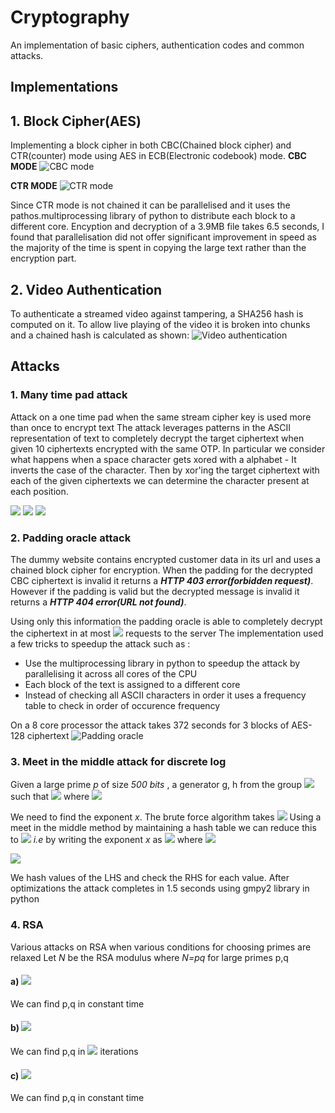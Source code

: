 # Cryptography
An implementation of basic ciphers, authentication codes and common attacks.

## Implementations
## 1. Block Cipher(AES)
Implementing a block cipher in both CBC(Chained block cipher) and CTR(counter) mode using AES in ECB(Electronic codebook) mode.
**CBC MODE**
![CBC mode](https://upload.wikimedia.org/wikipedia/commons/thumb/8/80/CBC_encryption.svg/601px-CBC_encryption.svg.png)

**CTR MODE**
![CTR mode](https://upload.wikimedia.org/wikipedia/commons/thumb/4/4d/CTR_encryption_2.svg/601px-CTR_encryption_2.svg.png)

Since CTR mode is not chained it can be parallelised and it uses the pathos.multiprocessing library of python to distribute each block to a different core.
Encyption and decryption of a 3.9MB file takes 6.5 seconds, I found that parallelisation did not offer significant improvement in speed as the majority of the time is spent in copying the large text rather than the encryption part.

## 2. Video Authentication
To authenticate a streamed video against tampering, a SHA256 hash is computed on it. To allow live playing of the video it is broken into chunks and a chained hash is calculated as shown:
![Video authentication](https://d3c33hcgiwev3.cloudfront.net/imageAssetProxy.v1/ueCUoSdTEeWpFArPV6NvgQ_90610d1864b116c0992e91c144f9c056_Screen-Shot-2015-07-10-at-3.33.04-PM.png?expiry=1589155200000&hmac=6DBLEfDV8igh_VRS3F6oA-RbPxswCh1w05UhutlXqRg)

## Attacks
### 1. Many time pad attack

Attack on a one time pad when the same stream cipher key is used more than once to encrypt text
The attack leverages patterns in the ASCII representation of text to completely decrypt the target ciphertext when given 10 ciphertexts encrypted with the same OTP.
In particular we consider what happens when a space character gets xored with a alphabet - It inverts the case of the character.
Then by xor'ing the target ciphertext with each of the given ciphertexts we can determine the character present at each position.
  
  <img src="https://render.githubusercontent.com/render/math?math=c_1=k \oplus m_1">
  <img src="https://render.githubusercontent.com/render/math?math=c_2=k \oplus m_2">
  <img src="https://render.githubusercontent.com/render/math?math=c_1 \oplus c_2 = m_1 \oplus m_2">
  
### 2. Padding oracle attack
The dummy website contains encrypted customer data in its url and uses a chained block cipher for encryption.
When the padding for the decrypted CBC ciphertext is invalid it returns a _**HTTP 403 error(forbidden request)**_.
However if the padding is valid but the decrypted message is invalid it returns a _**HTTP 404 error(URL not found)**_.

Using only this information the padding oracle is able to completely decrypt the ciphertext in at most <img src="https://render.githubusercontent.com/render/math?math=256 * |m|"> requests to the server
The implementation used a few tricks to speedup the attack such as :

- Use the multiprocessing library in python to speedup the attack by parallelising it across all cores of the CPU
- Each block of the text is assigned to a different core
- Instead of checking all ASCII characters in order it uses a frequency table to check in order of occurence frequency

On a 8 core processor the attack takes 372 seconds for 3 blocks of AES-128 ciphertext
![Padding oracle](https://tlseminar.github.io/images/paddingoracle/last-word.png)


### 3. Meet in the middle attack for discrete log
Given a large prime _p_ of size _500 bits_ , a generator g, h from the group  <img src="https://render.githubusercontent.com/render/math?math=\mathbb{Z}^{*}_{p}"> such that <img src="https://render.githubusercontent.com/render/math?math=h=g^{x}"> where <img src="https://render.githubusercontent.com/render/math?math=1<\leqslantx\leqslant2^{40}">

We need to find the exponent _x_. The brute force algorithm takes <img src="https://render.githubusercontent.com/render/math?math=O(exp(n))">
Using a meet in the middle method by maintaining a hash table we can reduce this to <img src="https://render.githubusercontent.com/render/math?math=O(exp(\sqrt{n}))">
_i.e_ by writing the exponent _x_ as   <img src="https://render.githubusercontent.com/render/math?math=x=Bx_{0}+x_{1}"> where 
 <img src="https://render.githubusercontent.com/render/math?math=B=2^{20}">
 
 
  <img src="https://render.githubusercontent.com/render/math?math=h/g^{x_0} = (g^{B})^{x_1}">


We hash values of the LHS and check the RHS for each value.
After optimizations the attack completes in 1.5 seconds using gmpy2 library in python

### 4. RSA

Various attacks on RSA when various conditions for choosing primes are relaxed
Let _N_ be the RSA modulus where _N=pq_ for large primes p,q
#### a) <img src="https://render.githubusercontent.com/render/math?math=|p-q|\leqslant 2N^{1/4}">
We can find p,q in constant time
#### b) <img src="https://render.githubusercontent.com/render/math?math=|p-q|\leqslant 2^{11} N^{1/4}">
We can find p,q in <img src="https://render.githubusercontent.com/render/math?math=|p-q|\leqslant 2^{20}"> iterations
#### c) <img src="https://render.githubusercontent.com/render/math?math=|3p-2q|\leqslant N^{1/4}">
We can find p,q in constant time
